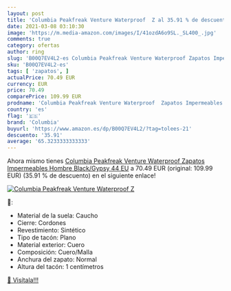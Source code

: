 ```yaml
---
layout: post
title: 'Columbia Peakfreak Venture Waterproof  Z al 35.91 % de descuento'
date: 2021-03-08 03:10:30
image: 'https://m.media-amazon.com/images/I/41ozdA6o9SL._SL400_.jpg'
comments: true
category: ofertas
author: ring
slug: 'B00Q7EV4L2-es Columbia Peakfreak Venture Waterproof Zapatos Impermeables...'
sku: 'B00Q7EV4L2-es'
tags: [ 'zapatos', ]
actualPrice: 70.49 EUR
currency: EUR
price: 70.49
comparePrice: 109.99 EUR
prodname: 'Columbia Peakfreak Venture Waterproof  Zapatos Impermeables Hombre  Black/Gypsy  44 EU'
country: 'es'
flag: '🇪🇸'
brand: 'Columbia'
buyurl: 'https://www.amazon.es/dp/B00Q7EV4L2/?tag=tolees-21'
descuento: '35.91'
average: '65.3233333333333'
---
```


Ahora mismo tienes [Columbia Peakfreak Venture Waterproof  Zapatos Impermeables Hombre  Black/Gypsy  44 EU](https://www.amazon.es/dp/B00Q7EV4L2/?tag=tolees-21) a 70.49 EUR (original: 109.99 EUR) (35.91 %  de descuento) en el siguiente enlace!

[![Columbia Peakfreak Venture Waterproof  Z](https://m.media-amazon.com/images/I/41ozdA6o9SL._SL400_.jpg)](https://www.amazon.es/dp/B00Q7EV4L2/?tag=tolees-21)

🔎:

- Material de la suela: Caucho
- Cierre: Cordones
- Revestimiento: Sintético
- Tipo de tacón: Plano
- Material exterior: Cuero
- Composición: Cuero/Malla
- Anchura del zapato: Normal
- Altura del tacón: 1 centímetros

[🛒 Visítala!!!](https://www.amazon.es/dp/B00Q7EV4L2/?tag=tolees-21)
